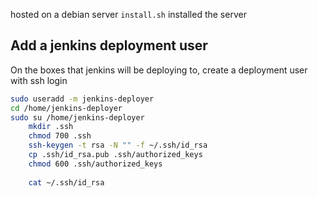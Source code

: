 hosted on a debian server
`install.sh` installed the server


## Add a jenkins deployment user
On the boxes that jenkins will be deploying to, create a deployment user 
with ssh login

```bash
sudo useradd -m jenkins-deployer
cd /home/jenkins-deployer
sudo su /home/jenkins-deployer
    mkdir .ssh
    chmod 700 .ssh  
    ssh-keygen -t rsa -N "" -f ~/.ssh/id_rsa
    cp .ssh/id_rsa.pub .ssh/authorized_keys
    chmod 600 .ssh/authorized_keys
    
    cat ~/.ssh/id_rsa

```